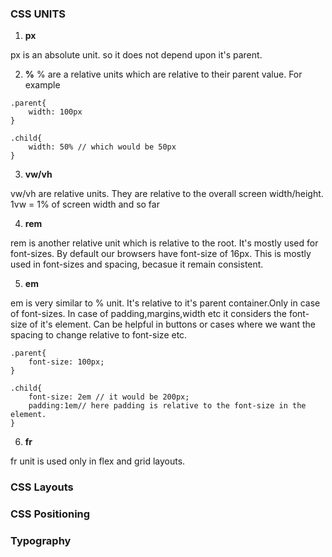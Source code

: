 ### CSS UNITS

1. **px**

px is an absolute unit. so it does not depend upon it's parent.

2. **%** 
% are a relative units which are relative to their parent value. For example 
```
.parent{
    width: 100px
}

.child{
    width: 50% // which would be 50px
}

```

3. **vw/vh**

vw/vh are relative units. They are relative to the overall screen width/height. 1vw = 1% of screen width and so far

4. **rem**

rem is another relative unit which is relative to the root. It's mostly used for font-sizes. By default our browsers have font-size of 16px. This is mostly used in font-sizes and spacing, becasue it remain consistent.

5. **em**

em is very similar to % unit. It's relative to it's parent container.Only in case of font-sizes. In case of padding,margins,width etc it considers the font-size of it's  element. Can be helpful in buttons or cases where we want the spacing to change relative to font-size etc.
```
.parent{
    font-size: 100px;
}

.child{
    font-size: 2em // it would be 200px;
    padding:1em// here padding is relative to the font-size in the element. 
}

```

6. **fr**

fr unit is used only in flex and grid layouts.


### CSS Layouts


### CSS Positioning


### Typography